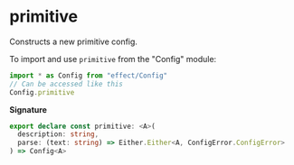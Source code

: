 # primitive

Constructs a new primitive config.

To import and use `primitive` from the "Config" module:

```ts
import * as Config from "effect/Config"
// Can be accessed like this
Config.primitive
```

**Signature**

```ts
export declare const primitive: <A>(
  description: string,
  parse: (text: string) => Either.Either<A, ConfigError.ConfigError>
) => Config<A>
```
